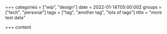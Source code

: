 +++
categories = ["wip", "design"]
date = 2022-01-14T05:00:00Z
groups = ["tech", "personal"]
tags = ["tag", "another tag", "lots of tags"]
title = "more test data"

+++
content